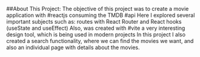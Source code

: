 ##About This Project:
The objective of this project was to create a movie application with #reactjs consuming the TMDB #api
Here I explored several important subjects such as: routes with React Router and React hooks (useState and useEffect)
Also, was created with #vite a very interesting design tool, which is being used in modern projects
In this project I also created a search functionality, where we can find the movies we want, and also an individual page with details about the movies.
